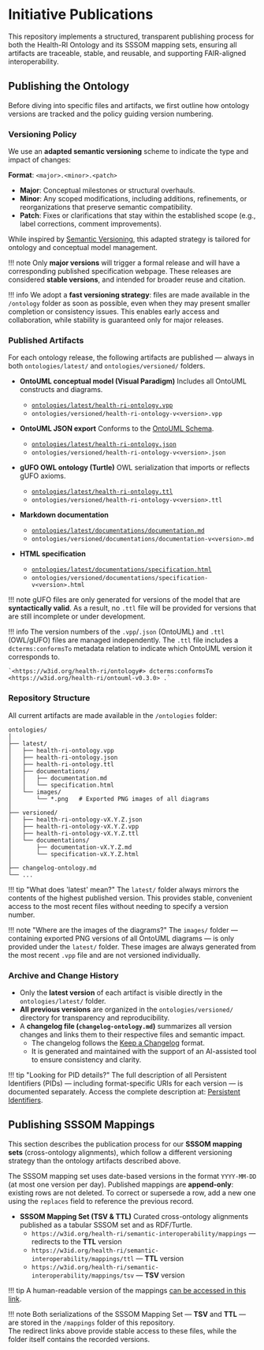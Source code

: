 # Initiative Publications

This repository implements a structured, transparent publishing process for both the Health-RI Ontology and its SSSOM mapping sets, ensuring all artifacts are traceable, stable, and reusable, and supporting FAIR-aligned interoperability.

## Publishing the Ontology

Before diving into specific files and artifacts, we first outline how ontology versions are tracked and the policy guiding version numbering.

### Versioning Policy

We use an **adapted semantic versioning** scheme to indicate the type and impact of changes:

**Format**: `<major>.<minor>.<patch>`

- **Major**: Conceptual milestones or structural overhauls.
- **Minor**: Any scoped modifications, including additions, refinements, or reorganizations that preserve semantic compatibility.
- **Patch**: Fixes or clarifications that stay within the established scope (e.g., label corrections, comment improvements).

While inspired by [Semantic Versioning](https://semver.org/), this adapted strategy is tailored for ontology and conceptual model management.

!!! note
    Only **major versions** will trigger a formal release and will have a corresponding published specification webpage. These releases are considered **stable versions**, and intended for broader reuse and citation.

!!! info
    We adopt a **fast versioning strategy**: files are made available in the `/ontology` folder as soon as possible, even when they may present smaller completion or consistency issues. This enables early access and collaboration, while stability is guaranteed only for major releases.

### Published Artifacts

For each ontology release, the following artifacts are published — always in both `ontologies/latest/` and `ontologies/versioned/` folders.

- **OntoUML conceptual model (Visual Paradigm)**
  Includes all OntoUML constructs and diagrams.
  - [`ontologies/latest/health-ri-ontology.vpp`](https://w3id.org/health-ri/ontology/vpp)
  - `ontologies/versioned/health-ri-ontology-v<version>.vpp`

- **OntoUML JSON export**
  Conforms to the [OntoUML Schema](https://w3id.org/ontouml/schema).
  - [`ontologies/latest/health-ri-ontology.json`](https://w3id.org/health-ri/ontology/json)
  - `ontologies/versioned/health-ri-ontology-v<version>.json`

- **gUFO OWL ontology (Turtle)**
  OWL serialization that imports or reflects gUFO axioms.
  - [`ontologies/latest/health-ri-ontology.ttl`](https://w3id.org/health-ri/ontology/ttl)
  - `ontologies/versioned/health-ri-ontology-v<version>.ttl`

- **Markdown documentation**
  - [`ontologies/latest/documentations/documentation.md`](https://w3id.org/health-ri/ontology/documentation)
  - `ontologies/versioned/documentations/documentation-v<version>.md`

- **HTML specification**
  - [`ontologies/latest/documentations/specification.html`](https://w3id.org/health-ri/ontology/specification)
  - `ontologies/versioned/documentations/specification-v<version>.html`

!!! note
    gUFO files are only generated for versions of the model that are **syntactically valid**.
    As a result, no `.ttl` file will be provided for versions that are still incomplete or under development.

!!! info
    The version numbers of the `.vpp`/`.json` (OntoUML) and `.ttl` (OWL/gUFO) files are managed independently. The `.ttl` file includes a `dcterms:conformsTo` metadata relation to indicate which OntoUML version it corresponds to.

    `<https://w3id.org/health-ri/ontology#> dcterms:conformsTo <https://w3id.org/health-ri/ontouml-v0.3.0> .`

### Repository Structure

All current artifacts are made available in the `/ontologies` folder:

```
ontologies/
│
├── latest/
│   ├── health-ri-ontology.vpp
│   ├── health-ri-ontology.json
│   ├── health-ri-ontology.ttl
│   ├── documentations/
│   │   ├── documentation.md
│   │   └── specification.html
│   └── images/
│       └── *.png   # Exported PNG images of all diagrams
│
├── versioned/
│   ├── health-ri-ontology-vX.Y.Z.json
│   ├── health-ri-ontology-vX.Y.Z.vpp
│   ├── health-ri-ontology-vX.Y.Z.ttl
│   └── documentations/
│       ├── documentation-vX.Y.Z.md
│       └── specification-vX.Y.Z.html
│
├── changelog-ontology.md
└── ...
```

!!! tip "What does 'latest' mean?"
    The `latest/` folder always mirrors the contents of the highest published version. This provides stable, convenient access to the most recent files without needing to specify a version number.

!!! note "Where are the images of the diagrams?"
    The `images/` folder — containing exported PNG versions of all OntoUML diagrams — is only provided under the `latest/` folder.
    These images are always generated from the most recent `.vpp` file and are not versioned individually.

### Archive and Change History

- Only the **latest version** of each artifact is visible directly in the `ontologies/latest/` folder.
- **All previous versions** are organized in the `ontologies/versioned/` directory for transparency and reproducibility.
- A **changelog file (`changelog-ontology.md`)** summarizes all version changes and links them to their respective files and semantic impact.
  - The changelog follows the [Keep a Changelog](https://keepachangelog.com/) format.
  - It is generated and maintained with the support of an AI-assisted tool to ensure consistency and clarity.

!!! tip "Looking for PID details?"
    The full description of all Persistent Identifiers (PIDs) — including format-specific URIs for each version — is documented separately. Access the complete description at: [Persistent Identifiers](persistent-ids.md).

## Publishing SSSOM Mappings

This section describes the publication process for our **SSSOM mapping sets** (cross-ontology alignments), which follow a different versioning strategy than the ontology artifacts described above.

The SSSOM mapping set uses date-based versions in the format `YYYY-MM-DD` (at most one version per day).
Published mappings are **append-only**: existing rows are not deleted. To correct or supersede a row, add a new one using the `replaces` field to reference the previous record.

- **SSSOM Mapping Set (TSV & TTL)**
  Curated cross-ontology alignments published as a tabular SSSOM set and as RDF/Turtle.
  - `https://w3id.org/health-ri/semantic-interoperability/mappings` — redirects to the **TTL** version
  - `https://w3id.org/health-ri/semantic-interoperability/mappings/ttl` — **TTL** version
  - `https://w3id.org/health-ri/semantic-interoperability/mappings/tsv` — **TSV** version
  
!!! tip
    A human-readable version of the mappings [can be accessed in this link](https://health-ri.github.io/semantic-interoperability/ontology/mappings/).

!!! note
    Both serializations of the SSSOM Mapping Set — **TSV** and **TTL** — are stored in the `/mappings` folder of this repository.  
    The redirect links above provide stable access to these files, while the folder itself contains the recorded versions.
